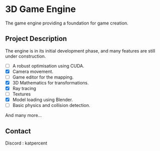# 3D Game Engine

The game engine providing a foundation for game creation.

## Project Description

The engine is in its initial development phase, and many features are still under construction.

- [ ] A robust optimisation using CUDA.
- [X] Camera movement.
- [ ] Game editor for the mapping.
- [X] 3D Mathematics for transformations.
- [X] Ray tracing
- [ ] Textures
- [X] Model loading using Blender.
- [ ] Basic physics and collision detection.

And many more...

## Contact

Discord : katpercent
